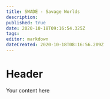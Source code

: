 ```yaml
---
title: SWADE - Savage Worlds
description: 
published: true
date: 2020-10-18T09:16:54.325Z
tags: 
editor: markdown
dateCreated: 2020-10-18T08:16:56.209Z
---
```


# Header
Your content here